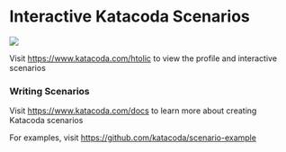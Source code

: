 # Interactive Katacoda Scenarios

[![](http://shields.katacoda.com/katacoda/htolic/count.svg)](https://www.katacoda.com/htolic "Get your profile on Katacoda.com")

Visit https://www.katacoda.com/htolic to view the profile and interactive scenarios

### Writing Scenarios
Visit https://www.katacoda.com/docs to learn more about creating Katacoda scenarios

For examples, visit https://github.com/katacoda/scenario-example

